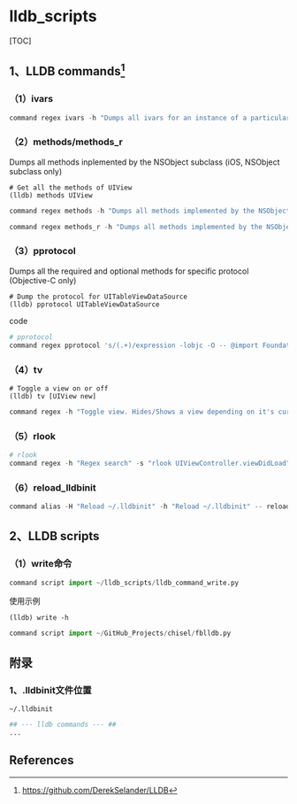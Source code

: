 # lldb_scripts
[TOC]



## 1、LLDB commands[^1]

### （1）ivars

```python
command regex ivars -h "Dumps all ivars for an instance of a particular class which inherits from NSObject (iOS, NSObject subclass only)" -s "ivars [UIView new]" -- 's/(.+)/expression -lobjc -O -- [%1 _ivarDescription]/'
```



### （2）methods/methods_r

Dumps all methods inplemented by the NSObject subclass (iOS, NSObject subclass only)

```shell
# Get all the methods of UIView
(lldb) methods UIView
```





```python
command regex methods -h "Dumps all methods implemented by the NSObject subclass (iOS, NSObject subclass only)" -s "methods UIView" -- 's/(.+)/expression -lobjc -O -- [%1 _shortMethodDescription]/'
```





```python
command regex methods_r -h "Dumps all methods implemented by the NSObject subclass (iOS, NSObject subclass only)" -s "methods UIView" -- 's/(.+)/expression -lobjc -O -- [%1 _methodDescription]/'
```



### （3）pprotocol

Dumps all the required and optional methods for specific protocol (Objective-C only)

```shell
# Dump the protocol for UITableViewDataSource
(lldb) pprotocol UITableViewDataSource
```



code

```python
# pprotocol
command regex pprotocol 's/(.+)/expression -lobjc -O -- @import Foundation; NSMutableString *string = [NSMutableString string]; Protocol * prot = objc_getProtocol("%1"); [string appendFormat:@"\nProtocol: %s, %@\n", (char *)[prot name], (id)prot]; [string appendString:@"==========================================\n"]; for (int isRequired = 1; isRequired > -1; isRequired--) { [string appendFormat:@" (%@)\n", isRequired ? @"Required" : @"Optional"]; for (int isInstanceMethod = 0; isInstanceMethod < 2; isInstanceMethod++) { unsigned int ds_count = 0; struct objc_method_description * methods = (struct objc_method_description *)protocol_copyMethodDescriptionList(prot, (BOOL)isRequired, (BOOL)isInstanceMethod, &ds_count); for (int i = 0; i < ds_count; i++) { struct objc_method_description method = methods[i]; [string appendFormat:@"%@ %@, %s\n", isInstanceMethod ? @"-": @"+", NSStringFromSelector(method.name), method.types]; }}} string;/'
```



### （4）tv



```shell
# Toggle a view on or off
(lldb) tv [UIView new]
```



```python
command regex -h "Toggle view. Hides/Shows a view depending on it's current state. You don't need to resume LLDB to see changes" -s "tv 0xUIViewAddress" -- tv 's/(.+)/expression -l objc -O -- @import QuartzCore; [%1 setHidden:!(BOOL)[%1 isHidden]]; (void)[CATransaction flush];/'
```



### （5）rlook



```python
# rlook
command regex -h "Regex search" -s "rlook UIViewController.viewDidLoad" -- rlook 's/(.+)/image lookup -rn %1/'
```



### （6）reload_lldbinit



```python
command alias -H "Reload ~/.lldbinit" -h "Reload ~/.lldbinit" -- reload_lldbinit command source ~/.lldbinit
```







## 2、LLDB scripts



### （1）write命令

```python
command script import ~/lldb_scripts/lldb_command_write.py
```



使用示例

```shell 
(lldb) write -h
```





```python
command script import ~/GitHub_Projects/chisel/fblldb.py
```







## 附录

### 1、.lldbinit文件位置

```shell
~/.lldbinit
```



```python
## --- lldb commands --- ##
...
```





## References

[^1]:https://github.com/DerekSelander/LLDB


